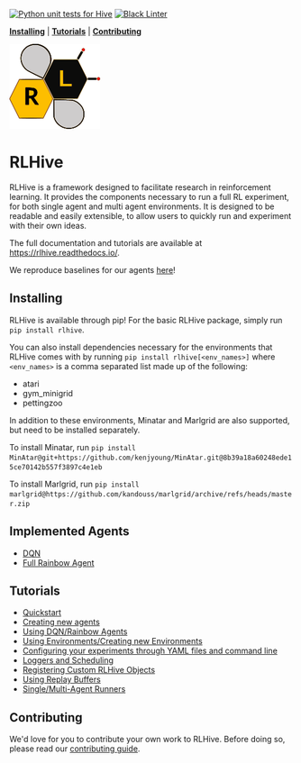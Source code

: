 [![Python unit tests for Hive](https://github.com/chandar-lab/RLHive/actions/workflows/pull_request_ci.yml/badge.svg)](https://github.com/chandar-lab/RLHive/actions/workflows/pull_request_ci.yml) [![Black Linter](https://github.com/chandar-lab/RLHive/actions/workflows/linter.yml/badge.svg)](https://github.com/chandar-lab/RLHive/actions/workflows/linter.yml)

[**Installing**](#installing) | [**Tutorials**](#tutorials) | [**Contributing**](#contributing)

[![te](docs/hive.svg)](docs/hive.svg) 
# RLHive
RLHive is a framework designed to facilitate research in reinforcement learning. It provides the components necessary to run a full RL experiment, for both single agent and multi agent environments. It is designed to be readable and easily extensible, to allow users to quickly run and experiment with their own ideas.

The full documentation and tutorials are available at https://rlhive.readthedocs.io/. 

We reproduce baselines for our agents [here](https://wandb.ai/chandar-rl/Hive-baselines/reports/Hive-Baselines--VmlldzoyMjMyODE2)!
## Installing
RLHive is available through pip! For the basic RLHive package, simply run 
``pip install rlhive``.

You can also install dependencies necessary for the environments that
RLHive comes with by running ``pip install rlhive[<env_names>]`` where 
``<env_names>`` is a comma separated list made up of the following: 
- atari
- gym_minigrid
- pettingzoo

In addition to these environments, Minatar and Marlgrid are also supported, but
need to be installed separately. 

To install Minatar, run
``pip install MinAtar@git+https://github.com/kenjyoung/MinAtar.git@8b39a18a60248ede15ce70142b557f3897c4e1eb``

To install Marlgrid, run
``pip install marlgrid@https://github.com/kandouss/marlgrid/archive/refs/heads/master.zip``

## Implemented Agents
- [DQN](https://github.com/chandar-lab/RLHive/blob/main/hive/agents/dqn.py)
- [Full Rainbow Agent](https://github.com/chandar-lab/RLHive/blob/main/hive/agents/rainbow.py)

## Tutorials
- [Quickstart](https://rlhive.readthedocs.io/en/stable/quickstart.html)
- [Creating new agents](https://rlhive.readthedocs.io/en/stable/tutorials/agent_tutorial.html)
- [Using DQN/Rainbow Agents](https://rlhive.readthedocs.io/en/stable/tutorials/dqn_tutorial.html)
- [Using Environments/Creating new Environments](https://rlhive.readthedocs.io/en/stable/tutorials/env_tutorial.html)
- [Configuring your experiments through YAML files and command line](https://rlhive.readthedocs.io/en/stable/tutorials/configuration_tutorial.html)
- [Loggers and Scheduling](https://rlhive.readthedocs.io/en/stable/tutorials/logging_tutorial.html)
- [Registering Custom RLHive Objects](https://rlhive.readthedocs.io/en/stable/tutorials/registration_tutorial.html)
- [Using Replay Buffers](https://rlhive.readthedocs.io/en/stable/tutorials/replay_tutorial.html)
- [Single/Multi-Agent Runners](https://rlhive.readthedocs.io/en/stable/tutorials/runner_tutorial.html)


## Contributing
We'd love for you to contribute your own work to RLHive. Before doing so, please read our 
[contributing guide](https://rlhive.readthedocs.io/en/stable/contributing.html).
